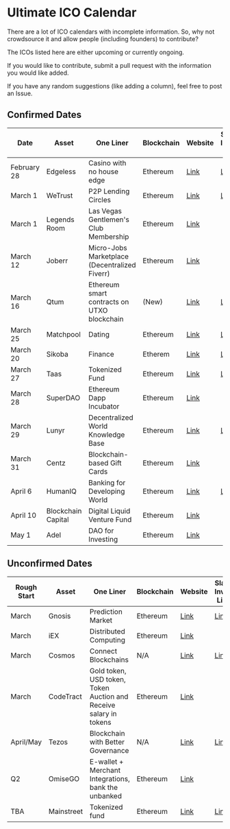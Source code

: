 # Ultimate ICO Calendar
There are a lot of ICO calendars with incomplete information. So, why not crowdsource it and allow people (including founders) to contribute?

The ICOs listed here are either upcoming or currently ongoing.

If you would like to contribute, submit a pull request with the information you would like added.

If you have any random suggestions (like adding a column), feel free to post an Issue.

## Confirmed Dates

| Date  | Asset | One Liner | Blockchain | Website | Slack Invite Link | Reddit
| ------------- | ------------- | ------------- | ------------- | ------------- | ------------- | ------------- |
| February 28 | Edgeless  | Casino with no house edge | Ethereum | [Link](https://edgeless.io/) | [Link](https://edgelessethcasino.signup.team/) | |
| March 1  | WeTrust  | P2P Lending Circles | Ethereum | [Link](https://www.wetrust.io/) | [Link](https://www.wetrust.io/slack-invite) | |
| March 1 | Legends Room  | Las Vegas Gentlemen's Club Membership | Ethereum | [Link](https://legendsroomlv.com/) | | |
| March 12 | Joberr | Micro-Jobs Marketplace (Decentralized Fiverr)| Ethereum | [Link](http://www.joberr.co/) | | [Link](https://www.reddit.com/r/joberr/) |
| March 16 | Qtum  | Ethereum smart contracts on UTXO blockchain | (New) | [Link](https://qtum.org) | [Link](https://qtumnexus.slack.com) | [Link](https://reddit.com/r/qtum) |
| March 25  | Matchpool | Dating | Ethereum | [Link](http://matchpool.co/) | [Link](https://matchpool.signup.team/) | |
| March 20  | Sikoba    | Finance | Etherem | [Link](http://sikoba.com) | [Link](https://sikoba-presale.herokuapp.com)||
| March 27  | Taas | Tokenized Fund | Ethereum | [Link](http://taas.fund/) | [Link](https://taasfund.signup.team/)| |
| March 28 | SuperDAO | Ethereum Dapp Incubator | Ethereum | [Link](http://www.superdao.io/) | | [Link](https://www.reddit.com/r/SuperDao/) |
| March 29 | Lunyr  | Decentralized World Knowledge Base | Ethereum | [Link](https://lunyr.com/) | [Link](https://slack.lunyr.com/) | [Link](https://www.reddit.com/r/Lunyr/)|
| March 31 | Centz | Blockchain-based Gift Cards | Ethereum | [Link](https://ico.centz.net/) | | |
| April 6 | HumanIQ  | Banking for Developing World | Ethereum | [Link](https://humaniq.co/) | [Link](http://slack.humaniq.co/) | |
| April 10 | Blockchain Capital  | Digital Liquid Venture Fund | Ethereum | [Link](https://blockchaincapital.tokenhub.com/) | | |
| May 1 | Adel  | DAO for Investing | Ethereum | [Link](https://www.adelphoi.io/) | |  [Link](https://www.reddit.com/r/Adel/) |

## Unconfirmed Dates

| Rough Start  | Asset | One Liner | Blockchain | Website | Slack Invite Link | Reddit
| ------------- | ------------- | ------------- | ------------- | ------------- | ------------- | ------------- |
| March  | Gnosis  | Prediction Market | Ethereum | [Link](https://gnosis.pm/) | [Link](https://slack.gnosis.pm/) | [Link](https://www.reddit.com/user/GroupGnosis/)|
| March  | iEX  | Distributed Computing | Ethereum | [Link](http://iex.ec/) | | |
| March | Cosmos  | Connect Blockchains | N/A | [Link](https://cosmos.network) | [Link](http://slack.cosmos.network/) | |
| March  | CodeTract  | Gold token, USD token, Token Auction and Receive salary in tokens | Ethereum | [Link](https://launch.codetract.io/) | | |
| April/May | Tezos  | Blockchain with Better Governance | N/A | [Link](https://tezos.com/) | [Link](http://slack.tezos.com/) | |
| Q2 | OmiseGO  | E-wallet + Merchant Integrations, bank the unbanked | Ethereum | [Link](https://omg.omise.co/) | | |
| TBA | Mainstreet  | Tokenized fund | Ethereum | [Link](http://mainstreet.ky/) | [Link](http://slack.intellisys.ai/) | |
